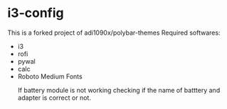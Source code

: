 # i3-config
This is a forked project of adi1090x/polybar-themes
Required softwares:
<ul>
  <li> i3
  <li> rofi
  <li> pywal
  <li> calc
  <li> Roboto Medium Fonts

If battery module is not working checking if the name of batttery and adapter is correct or not.
